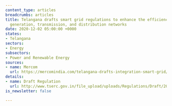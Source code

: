 ```yaml
---
content_type: articles
breadcrumbs: articles
title: Telangana drafts smart grid regulations to enhance the efficiency of its power
  generation, transmission, and distribution networks
date: 2020-12-02 05:00:00 +0000
states:
- Telangana
sectors:
- Energy
subsectors:
- Power and Renewable Energy
sources:
- name: Mercom
  url: https://mercomindia.com/telangana-drafts-integration-smart-grid/
details:
- name: Draft Regulation
  url: http://www.tserc.gov.in/file_upload/uploads/Regulations/Draft/2020/Draft%20regulation%20on%20Smar%20grid.pdf
is_newsletter: false

---
```

